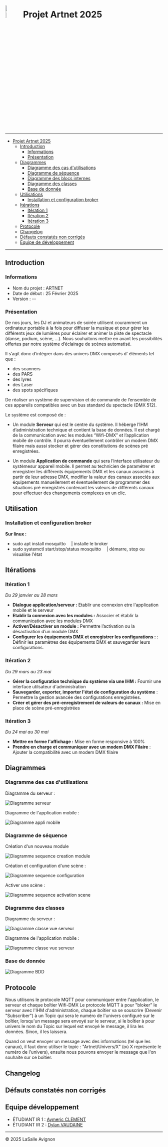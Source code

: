 # <img src="images/projecteurs.png" alt="Logo ArtNet" width="10%"> Projet Artnet 2025 

---

- [Projet Artnet 2025](#projet-artnet-2025)
    - [Introduction](#introduction)
        - [Informations](#informations)
        - [Présentation](#présentation)
    - [Diagrammes](#diagrammes)
        - [Diagramme des cas d'utilisations](#diagramme-des-cas-dutilisations)
        - [Diagramme de séquence](#diagramme-de-séquence)
        - [Diagramme des blocs internes](#diagramme-des-blocs-internes)
        - [Diagramme des classes](#diagramme-des-classes)
        - [Base de donnée](#base-de-donnée)
    - [Utilisations](#utilisation)
        - [Installation et configuration broker](#installation-et-configuration-broker)
    - [Itérations](#itérations)
        - [Itération 1](#itération-1)
        - [Itération 2](#itération-2)
        - [Itération 3](#itération-3)
    - [Protocole](#protocole)
    - [Changelog](#changelog)
    - [Défauts constatés non corrigés](#défauts-constatés-non-corrigés)
    - [Equipe de développement](#equipe-développement)

---

## Introduction

### Informations

- Nom du projet : ARTNET
- Date de début : 25 Février 2025
- Version : --

### Présentation

De nos jours, les DJ et animateurs de soirée utilisent couramment un ordinateur portable à la fois pour diffuser la musique et pour gérer les différents jeux de lumières pour éclairer et animer la piste de spectacle (danse, podium, scène, ...).
Nous souhaitons mettre en avant les possibilités offertes par notre système d’éclairage de scènes automatisé.

Il s’agit donc d’intégrer dans des univers DMX composés d’ éléments tel que :
- des scanners
- des PARS
- des lyres
- des Laser
- des spots spécifiques

De réaliser un système de supervision et de commande de l’ensemble de ces appareils compatibles avec un bus standard du spectacle (DMX 512).

Le système est composé de :

- Un module **Serveur** qui est le centre du système. Il héberge l’IHM d’administration technique et contient la base de données. 
Il est chargé de la communication avec les modules “Wifi-DMX” et l’application mobile de contrôle. 
Il pourra éventuellement contrôler un modem DMX filaire mais aussi stocker et gérer des constitutions de scènes pré enregistrées.

- Un module **Application de commande** qui sera l’interface utilisateur du systèmesur appareil mobile. 
Il permet au technicien de paramétrer et enregistrer les différents équipements DMX et les canaux associés à partir de leur adresse DMX, modifier la valeur des canaux associés aux équipements manuellement et éventuellement de programmer des situations pré enregistrés contenant les valeurs de différents canaux pour effectuer des changements complexes en un clic.


## Utilisation

### Installation et configuration broker
**Sur linux :**
- sudo apt install mosquitto    &emsp;| installe le broker
- sudo systemctl start/stop/status mosquitto    &emsp;| démarre, stop ou visualise l'état

## Itérations

### Itération 1

*Du 29 janvier au 28 mars*

- **Dialogue application/serveur :** Etablir une connexion etre l'application mobile et le serveur
- **Etablir la connexion avec les modules :** Associer et établir la communication avec les modules DMX
- **Activer/Désactiver un module :** Permettre l’activation ou la désactivation d’un module DMX
- **Configurer les équipements DMX et enregistrer les configurations :** : Définir les paramètres des équipements DMX et sauvegarder leurs configurations.

### Itération 2

*Du 29 mars au 23 mai*

- **Gérer la configuration technique du système via une IHM :** Fournir une interface utilsateur d'administration
- **Sauvegarder, exporter, importer l'état de configuration du système** : Permettre la gestion avancée des configurations enregistrées.
- **Créer et gérer des pré-enregistrement de valeurs de canaux :** Mise en place de scène pré-enregistrées

### Itération 3 

*Du 24 mai au 30 mai*

- **Mettre en forme l'affichage :** Mise en forme responsive à 100% 
- **Prendre en charge et communiquer avec un modem DMX Filaire** : Ajouter la compatibilité avec un modem DMX filaire


## Diagrammes

### Diagramme des cas d'utilisations

Diagramme du serveur :

![Diagramme serveur](images/diagrammes/casUtilisation/serveur.png)

Diagramme de l'application mobile :

![Diagramme appli mobile](images/diagrammes/casUtilisation/application.png)

### Diagramme de séquence

Création d'un nouveau module

![Diagramme sequence creation module](images/diagrammes/sequence/creationNouveauModule.png)

Création et configuration d'une scène :

![Diagramme sequence configuration ](images/diagrammes/sequence/creationScene.png)

Activer une scène :

![Diagramme sequence activation scene](images/diagrammes/sequence/activerScene.png)

### Diagramme des classes

Diagramme du serveur :

![Diagramme classe vue serveur](images/diagrammes/classes/serveur/vueServeur.png)

Diagramme de l'application mobile :

![Diagramme classe vue serveur](images/diagrammes/classes/application/vueApplication.png)

### Base de donnée

![Diagramme BDD](images/diagrammes/DiagrammeBDD.png)

## Protocole

Nous utilisons le protocole MQTT pour communiquer entre l'application, le serveur et chaque boîtier Wifi-DMX
Le protocole MQTT à pour "bloker" le serveur avec l'IHM d'administration, chaque boîtier va se souscrire (Devenir "Subscriber") à un Topic qui sera le numéro de l'univers configuré sur le boîtier, lorsqu'un message sera envoyé sur le serveur, si le boîtier à pour univers le  nom du Topic sur lequel est envoyé le message, il lira les données. Sinon, il les laissera.

Quand on veut envoyer un message avec des informations (tel que les canaux), il faut donc utiliser le topic :
"Artnet/Univers/X" (où X représente le numéro de l'univers), ensuite nous pouvons envoyer le message que l'on souhaite sur ce boîtier.

## Changelog


## Défauts constatés non corrigés


## Equipe développement

- ÉTUDIANT IR 1 : [Aymeric CLEMENT](aymeric.clement.pro@gmail.com)
- ÉTUDIANT IR 2 : [Dylan VAUDAINE](dylan.vaudaine.pro@gmail.com)

--- 

&copy; 2025 LaSalle Avignon